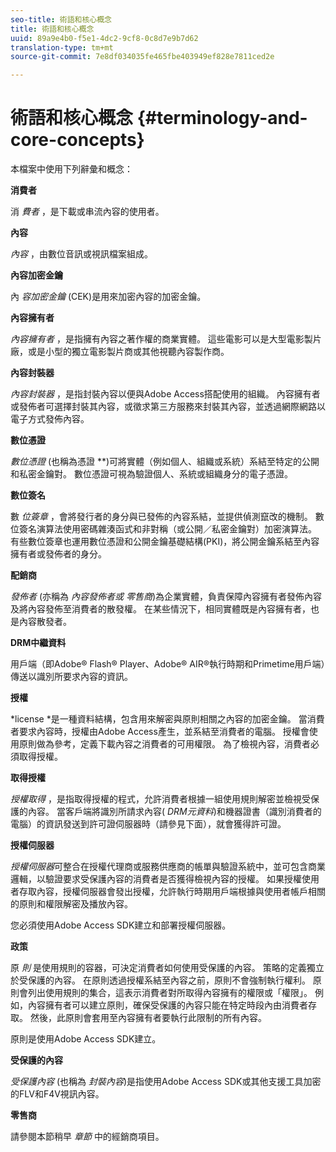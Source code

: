 ```yaml
---
seo-title: 術語和核心概念
title: 術語和核心概念
uuid: 89a9e4b0-f5e1-4dc2-9cf8-0c8d7e9b7d62
translation-type: tm+mt
source-git-commit: 7e8df034035fe465fbe403949ef828e7811ced2e

---
```



# 術語和核心概念 {#terminology-and-core-concepts}

本檔案中使用下列辭彙和概念：

**消費者**

消 *費者* ，是下載或串流內容的使用者。

**內容**

*內容* ，由數位音訊或視訊檔案組成。

**內容加密金鑰**

內 *容加密金鑰* (CEK)是用來加密內容的加密金鑰。

**內容擁有者**

*內容擁有者* ，是指擁有內容之著作權的商業實體。 這些電影可以是大型電影製片廠，或是小型的獨立電影製片商或其他視聽內容製作商。

**內容封裝器**

*內容封裝器* ，是指封裝內容以便與Adobe Access搭配使用的組織。 內容擁有者或發佈者可選擇封裝其內容，或徵求第三方服務來封裝其內容，並透過網際網路以電子方式發佈內容。

**數位憑證**

*數位憑證* (也稱為憑證 **)可將實體（例如個人、組織或系統）系結至特定的公開和私密金鑰對。 數位憑證可視為驗證個人、系統或組織身分的電子憑證。

**數位簽名**

數 *位簽章* ，會將發行者的身分與已發佈的內容系結，並提供偵測竄改的機制。 數位簽名演算法使用密碼雜湊函式和非對稱（或公開／私密金鑰對）加密演算法。 有些數位簽章也運用數位憑證和公開金鑰基礎結構(PKI)，將公開金鑰系結至內容擁有者或發佈者的身分。

**配銷商**

*發佈者* (亦稱為 *內容發佈者或* *零售商*)為企業實體，負責保障內容擁有者發佈內容及將內容發佈至消費者的散發權。 在某些情況下，相同實體既是內容擁有者，也是內容散發者。

**DRM中繼資料**

用戶端（即Adobe® Flash® Player、Adobe® AIR®執行時期和Primetime用戶端）傳送以識別所要求內容的資訊。

**授權**

*license *是一種資料結構，包含用來解密與原則相關之內容的加密金鑰。 當消費者要求內容時，授權由Adobe Access產生，並系結至消費者的電腦。 授權會使用原則做為參考，定義下載內容之消費者的可用權限。 為了檢視內容，消費者必須取得授權。

**取得授權**

*授權取得* ，是指取得授權的程式，允許消費者根據一組使用規則解密並檢視受保護的內容。 當客戶端將識別所請求內容( *DRM元資料*)和機器證書（識別消費者的電腦）的資訊發送到許可證伺服器時（請參見下面），就會獲得許可證。

**授權伺服器**

*授權伺服器*可整合在授權代理商或服務供應商的帳單與驗證系統中，並可包含商業邏輯，以驗證要求受保護內容的消費者是否獲得檢視內容的授權。 如果授權使用者存取內容，授權伺服器會發出授權，允許執行時期用戶端根據與使用者帳戶相關的原則和權限解密及播放內容。

您必須使用Adobe Access SDK建立和部署授權伺服器。

**政策**

原 *則* 是使用規則的容器，可決定消費者如何使用受保護的內容。 策略的定義獨立於受保護的內容。 在原則透過授權系結至內容之前，原則不會強制執行權利。 原則會列出使用規則的集合，這表示消費者對所取得內容擁有的權限或「權限」。 例如，內容擁有者可以建立原則，確保受保護的內容只能在特定時段內由消費者存取。 然後，此原則會套用至內容擁有者要執行此限制的所有內容。

原則是使用Adobe Access SDK建立。

**受保護的內容**

*受保護內容* (也稱為 *封裝內容*)是指使用Adobe Access SDK或其他支援工具加密的FLV和F4V視訊內容。

**零售商**

請參閱本節稍早 *章節* 中的經銷商項目。
